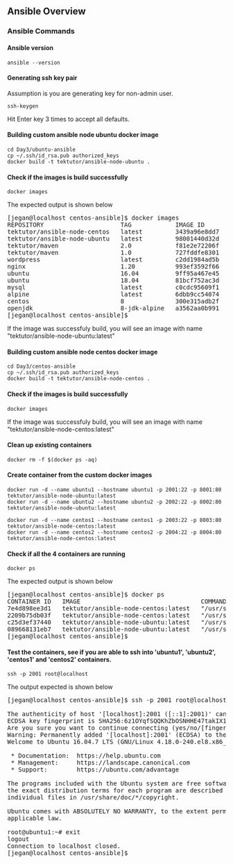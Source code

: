 
## Ansible Overview

### Ansible Commands

#### Ansible version
```
ansible --version
```
#### Generating ssh key pair
Assumption is you are generating key for non-admin user.
```
ssh-keygen
```
Hit Enter key 3 times to accept all defaults.

#### Building custom ansible node ubuntu docker image
```
cd Day3/ubuntu-ansible
cp ~/.ssh/id_rsa.pub authorized_keys
docker build -t tektutor/ansible-node-ubuntu .
```
#### Check if the images is build successfully
```
docker images
```
The expected output is shown below
<pre>
[jegan@localhost centos-ansible]$ docker images
REPOSITORY                     TAG            IMAGE ID       CREATED          SIZE
tektutor/ansible-node-centos   latest         3439a96e8dd7   13 minutes ago   250MB
tektutor/ansible-node-ubuntu   latest         98001440d32d   23 minutes ago   220MB
tektutor/maven                 2.0            f81e2e72206f   25 hours ago     283MB
tektutor/maven                 1.0            727fddfe8301   25 hours ago     560MB
wordpress                      latest         c2dd1984ad5b   12 days ago      551MB
nginx                          1.20           993ef3592f66   3 weeks ago      133MB
ubuntu                         16.04          9ff95a467e45   3 weeks ago      135MB
ubuntu                         18.04          81bcf752ac3d   3 weeks ago      63.1MB
mysql                          latest         c0cdc95609f1   4 weeks ago      556MB
alpine                         latest         6dbb9cc54074   2 months ago     5.61MB
centos                         8              300e315adb2f   6 months ago     209MB
openjdk                        8-jdk-alpine   a3562aa0b991   2 years ago      105MB
[jegan@localhost centos-ansible]$ 
</pre>

If the image was successfuly build, you will see an image with name "tektutor/ansible-node-ubuntu:latest"

#### Building custom ansible node centos docker image
```
cd Day3/centos-ansible
cp ~/.ssh/id_rsa.pub authorized_keys
docker build -t tektutor/ansible-node-centos .
```
#### Check if the images is build successfully
```
docker images
```
If the image was successfuly build, you will see an image with name "tektutor/ansible-node-centos:latest"

#### Clean up existing containers
```
docker rm -f $(docker ps -aq)
```

#### Create container from the custom docker images
```
docker run -d --name ubuntu1 --hostname ubuntu1 -p 2001:22 -p 8001:80 tektutor/ansible-node-ubuntu:latest
docker run -d --name ubuntu2 --hostname ubuntu2 -p 2002:22 -p 8002:80 tektutor/ansible-node-ubuntu:latest

docker run -d --name centos1 --hostname centos1 -p 2003:22 -p 8003:80 tektutor/ansible-node-centos:latest
docker run -d --name centos2 --hostname centos2 -p 2004:22 -p 8004:80 tektutor/ansible-node-centos:latest
```

#### Check if all the 4 containers are running
```
docker ps
```
The expected output is shown below
<pre>
[jegan@localhost centos-ansible]$ docker ps
CONTAINER ID   IMAGE                                 COMMAND               CREATED          STATUS          PORTS                                                                          NAMES
7e4d898ee3d1   tektutor/ansible-node-centos:latest   "/usr/sbin/sshd -D"   2 seconds ago    Up 1 second     0.0.0.0:2004->22/tcp, :::2004->22/tcp, 0.0.0.0:8004->80/tcp, :::8004->80/tcp   centos2
2209b75db03f   tektutor/ansible-node-centos:latest   "/usr/sbin/sshd -D"   15 seconds ago   Up 13 seconds   0.0.0.0:2003->22/tcp, :::2003->22/tcp, 0.0.0.0:8003->80/tcp, :::8003->80/tcp   centos1
c25d3ef37440   tektutor/ansible-node-ubuntu:latest   "/usr/sbin/sshd -D"   37 seconds ago   Up 35 seconds   0.0.0.0:2002->22/tcp, :::2002->22/tcp, 0.0.0.0:8002->80/tcp, :::8002->80/tcp   ubuntu2
089668131eb7   tektutor/ansible-node-ubuntu:latest   "/usr/sbin/sshd -D"   49 seconds ago   Up 48 seconds   0.0.0.0:2001->22/tcp, :::2001->22/tcp, 0.0.0.0:8001->80/tcp, :::8001->80/tcp   ubuntu1
[jegan@localhost centos-ansible]$ 
</pre>

#### Test the containers, see if you are able to ssh into 'ubuntu1', 'ubuntu2', 'centos1' and 'centos2' containers.
```
ssh -p 2001 root@localhost
```

The output expected is shown below

<pre>
[jegan@localhost centos-ansible]$ ssh -p 2001 root@localhost

The authenticity of host '[localhost]:2001 ([::1]:2001)' can't be established.
ECDSA key fingerprint is SHA256:6z1OYqfSQQKhZbOSNHHE47takIX1SjdvzpwWYG5lzak.
Are you sure you want to continue connecting (yes/no/[fingerprint])? yes
Warning: Permanently added '[localhost]:2001' (ECDSA) to the list of known hosts.
Welcome to Ubuntu 16.04.7 LTS (GNU/Linux 4.18.0-240.el8.x86_64 x86_64)

 * Documentation:  https://help.ubuntu.com
 * Management:     https://landscape.canonical.com
 * Support:        https://ubuntu.com/advantage

The programs included with the Ubuntu system are free software;
the exact distribution terms for each program are described in the
individual files in /usr/share/doc/*/copyright.

Ubuntu comes with ABSOLUTELY NO WARRANTY, to the extent permitted by
applicable law.

root@ubuntu1:~# exit
logout
Connection to localhost closed.
[jegan@localhost centos-ansible]$ 
</pre>

